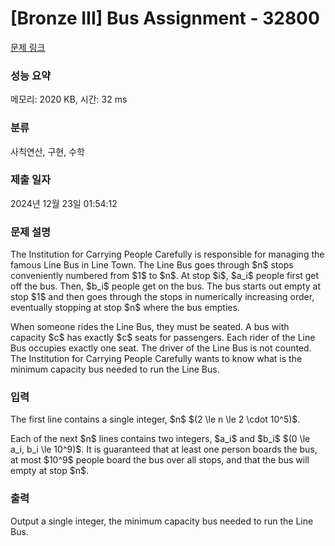 # [Bronze III] Bus Assignment - 32800 

[문제 링크](https://www.acmicpc.net/problem/32800) 

### 성능 요약

메모리: 2020 KB, 시간: 32 ms

### 분류

사칙연산, 구현, 수학

### 제출 일자

2024년 12월 23일 01:54:12

### 문제 설명

<p>The Institution for Carrying People Carefully is responsible for managing the famous Line Bus in Line Town. The Line Bus goes through $n$ stops conveniently numbered from $1$ to $n$. At stop $i$, $a_i$ people first get off the bus. Then, $b_i$ people get on the bus. The bus starts out empty at stop $1$ and then goes through the stops in numerically increasing order, eventually stopping at stop $n$ where the bus empties.</p>

<p>When someone rides the Line Bus, they must be seated. A bus with capacity $c$ has exactly $c$ seats for passengers. Each rider of the Line Bus occupies exactly one seat. The driver of the Line Bus is not counted. The Institution for Carrying People Carefully wants to know what is the minimum capacity bus needed to run the Line Bus. </p>

### 입력 

 <p>The first line contains a single integer, $n$ $(2 \le n \le 2 \cdot 10^5)$.</p>

<p>Each of the next $n$ lines contains two integers, $a_i$ and $b_i$ $(0 \le a_i, b_i \le 10^9)$. It is guaranteed that at least one person boards the bus, at most $10^9$ people board the bus over all stops, and that the bus will empty at stop $n$.</p>

### 출력 

 <p>Output a single integer, the minimum capacity bus needed to run the Line Bus.</p>

